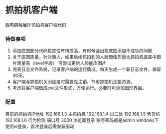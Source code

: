 # 抓拍机客户端
西电链融展厅抓拍机客户端代码
### 待做事项
1. 添加底图部分代码稳定性有待提高，有时候会出现底图添加不成功的问题
2. 关于底图质量，针对熟人，如果后续抓拍到的人脸图像质量比抓拍机底库中图片质量高（level字段）
可尝试更新人脸底库图片
3. 完善日志文件系统，记录客户端的运行情况。每天生成一个新日志文件，保留30天。
4. 客户端与抓拍机关闭连接时需要先注销，节省抓拍机连接资源。
5. 考虑将客户端做成exe文件形式，方便运行。必要时可添加图形界面。


### 配置
目前的抓拍机IP地址
192.168.1.3   主抓拍机
192.168.1.4   出口处
192.168.1.5   售货机
192.168.1.6   行为检测
端口号 3000
浏览器登录 账号密码都是admin
windows下使用ie登录，首次登录后需安装驱动
